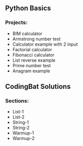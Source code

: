 ## Python Basics

### Projects:

- BIM calculator
- Armstrong number test
- Calculator example with 2 input
- Factorial calculator
- Fibonacci calculator
- List reverse example
- Prime number test
- Anagram example

## CodingBat Solutions

### Sections:
- List-1
- List-2
- String-1
- String-2
- Warmup-1
- Warmup-2

